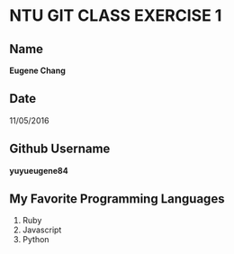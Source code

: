# NTU GIT CLASS EXERCISE 1

## Name
**Eugene Chang**
## Date
11/05/2016
## Github Username
**yuyueugene84**
## My Favorite Programming Languages
1. Ruby
2. Javascript
3. Python
